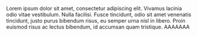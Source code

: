 Lorem ipsum dolor sit amet, consectetur adipiscing elit. Vivamus lacinia odio vitae vestibulum. Nulla facilisi. Fusce tincidunt, odio sit amet venenatis tincidunt, justo purus bibendum risus, eu semper urna nisl in libero. Proin euismod risus ac lectus bibendum, id accumsan quam tristique. AAAAAAA